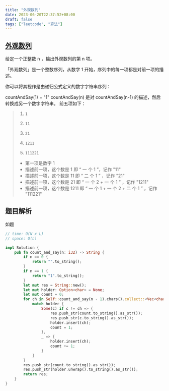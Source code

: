 ```yaml
---
title: "外观数列"
date: 2023-06-20T22:37:52+08:00
draft: false
tags: ["leetcode", "算法"]
---
```


## [外观数列](https://leetcode.cn/problems/count-and-say/)

给定一个正整数 n ，输出外观数列的第 n 项。

「外观数列」是一个整数序列，从数字 1 开始，序列中的每一项都是对前一项的描述。

你可以将其视作是由递归公式定义的数字字符串序列：

countAndSay(1) = "1"
countAndSay(n) 是对 countAndSay(n-1) 的描述，然后转换成另一个数字字符串。
前五项如下：

> 1.     1
> 2.     11
> 3.     21
> 4.     1211
> 5.     111221
>- 第一项是数字 1 
>- 描述前一项，这个数是 1 即 “ 一 个 1 ”，记作 "11"
>- 描述前一项，这个数是 11 即 “ 二 个 1 ” ，记作 "21"
>- 描述前一项，这个数是 21 即 “ 一 个 2 + 一 个 1 ” ，记作 "1211"
>- 描述前一项，这个数是 1211 即 “ 一 个 1 + 一 个 2 + 二 个 1 ” ，记作 "111221"

## 题目解析

如题

```rust
// time: O(N x L)
// space: O(L)

impl Solution {
    pub fn count_and_say(n: i32) -> String {
        if n == 0 {
            return "".to_string();
        }
        if n == 1 {
            return "1".to_string();
        }
        let mut res = String::new();
        let mut holder: Option<char> = None;
        let mut count = 0;
        for ch in Self::count_and_say(n - 1).chars().collect::<Vec<char>>() {
            match holder {
                Some(c) if c != ch => {
                    res.push_str(count.to_string().as_str());
                    res.push_str(c.to_string().as_str());
                    holder.insert(ch);
                    count = 1;
                },
                _ => {
                    holder.insert(ch);
                    count += 1;
                }
            }
        }
        res.push_str(count.to_string().as_str());
        res.push_str(holder.unwrap().to_string().as_str());
        return res;
    }
}

```
